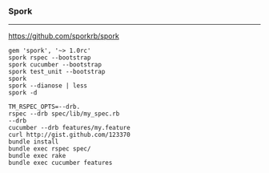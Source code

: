 ### Spork
---
https://github.com/sporkrb/spork

```
gem 'spork', '~> 1.0rc'
spork rspec --bootstrap
spork cucumber --bootstrap
spork test_unit --bootstrap
spork
spork --dianose | less
spork -d

TM_RSPEC_OPTS=--drb.
rspec --drb spec/lib/my_spec.rb
--drb
cucumber --drb features/my.feature
curl http://gist.github.com/123370
bundle install
bundle exec rspec spec/
bundle exec rake
bundle exec cucumber features
```

```
```







